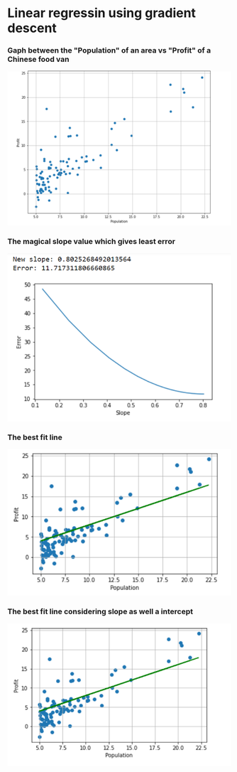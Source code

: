 # Linear regressin using gradient descent

### Gaph between the "Population" of an area vs "Profit" of a Chinese food van
![alt text](https://github.com/joyabhishek/DataScienceProjects/blob/main/Linear_Regression_using_Gradiant_Descent/Images/Graph.PNG " ")

### The magical slope value which gives least error 
![alt text](https://github.com/joyabhishek/DataScienceProjects/blob/main/Linear_Regression_using_Gradiant_Descent/Images/GradiantDescent.PNG " ")

### The best fit line
![alt text](https://github.com/joyabhishek/DataScienceProjects/blob/main/Linear_Regression_using_Gradiant_Descent/Images/BestFitNoIntercept.PNG " ")

### The best fit line considering slope as well a intercept
![alt text](https://github.com/joyabhishek/DataScienceProjects/blob/main/Linear_Regression_using_Gradiant_Descent/Images/BestFitLine.PNG " ")
